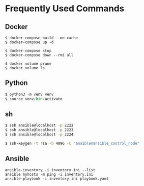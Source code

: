 # Frequently Used Commands

## Docker
```
$ docker-compose build --no-cache
$ docker-compose up -d

$ docker-compose stop
$ docker-compose down --rmi all

$ docker volume prune
$ docker volume ls
```

## Python
``` python
$ python3 -m venv venv
$ source venv/bin/activate
```

## sh
``` sh
$ ssh ansible@localhost -p 2222
$ ssh ansible@localhost -p 2223
$ ssh ansible@localhost -p 2224

$ ssh-keygen -t rsa -b 4096 -C "ansible@ansible_control_node"
```

## Ansible
```
ansible-inventory -i inventory.ini --list
ansible myhosts -m ping -i inventory.ini
ansible-playbook -i inventory.ini playbook.yaml
```